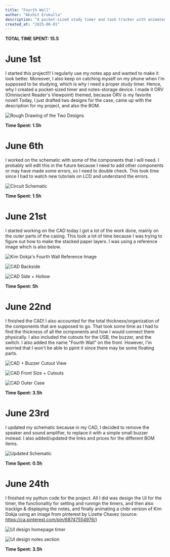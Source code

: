 ```yaml
---
title: "Fourth Wall"
author: "Akshit Erukulla"
description: "A pocket-sized study timer and task tracker with animated ORV visuals, housed in a Fourth Wall-inspired case."
created_at: "2025-06-01"
---
```

**TOTAL TIME SPENT: 15.5**

# June 1st
I started this project!!! I regularly use my notes app and wanted to make it look better. Moreover, I also keep on catching myself on my phone when I'm supposed to be studying, which is why i need a proper study timer. Hence, why I created a pocket-sized timer and notes-storage device. I made it ORV (Omniscient Reader's Viewpoint) themed, because ORV is my favorite novel!
Today, I just drafted two designs for the case, came up with the description for my project, and also the BOM.

![Rough Drawing of the Two Designs](https://hc-cdn.hel1.your-objectstorage.com/s/v3/9181b571f11602cd74f253d1f533068d97eaa044_idea_j1.jpg)

**Time Spent: 1.5h**

# June 6th
I worked on the schematic with some of the components that I will need. I probably will edit this in the future because I need to add other components or may have made some errors, so I need to double check. This took time since I had to watch new tutorials on LCD and understand the errors.

![Circuit Schematic](https://hc-cdn.hel1.your-objectstorage.com/s/v3/da8c3562085eac4be7d1d95102abe3e9abf8a4df_schematic_j6.webp)

**Time Spent: 1.5h**

# June 21st
I started working on the CAD today I got a lot of the work done, mainly on the outer parts of the casing. This took a lot of time because I was trying to figure out how to make the stacked paper layers. I was using a reference image which is also below.

![Kim Dokja's Fourth Wall Reference Image](https://hc-cdn.hel1.your-objectstorage.com/s/v3/8622911ec59d47da5fef9690dc8e08658aea7c4d_fourth_wall_ref.jpg)

![CAD Backside](https://hc-cdn.hel1.your-objectstorage.com/s/v3/5996854ee4b5ab0e8b2829697778c796dbba8220_cad_j21_pic1.webp)

![CAD Side + Hollow](https://hc-cdn.hel1.your-objectstorage.com/s/v3/c9e6ea53932a2013bf4ca5889579f6428e0190bf_cad_j21_pic2.webp)

**Time Spent: 5h**

# June 22nd
I finished the CAD! I also accounted for the total thickness/organization of the components that are supposed to go. That took some time as I had to find the thickness of all the ocmponents and how I would connect them physically. I also included the cutouts for the USB, the buzzer, and the switch. I also added the name "Fourth Wall" on the front. However, I'm worried that I won't be able to ppint it since there may be some floating parts.

![CAD + Buzzer Cutout View](https://hc-cdn.hel1.your-objectstorage.com/s/v3/1b5227d01f38ad0809a6045429a6d2af57266a50_image.png)

![CAD Front Size + Cutouts](https://hc-cdn.hel1.your-objectstorage.com/s/v3/74f05d8d831dff8abd7a6004e3649d48dfab5f41_image.png)

![CAD Outer Case](https://hc-cdn.hel1.your-objectstorage.com/s/v3/a0221b20aa5208b0c6ba0ea355ebf0d34c20692c_image.png)

**Time Spent: 3.5h**

# June 23rd
I updated my schematic because in my CAD, I decided to remove the speaker and sound amplifier, to replace it with a simple small buzzer instead. I also added/updated the links and prices for the different BOM items.

![Updated Schematic](https://hc-cdn.hel1.your-objectstorage.com/s/v3/c83b3b8e53cb2654a2dbb24b4180dfc6e1f51738_schematic_j23.webp)

**Time Spent: 0.5h**

# June 24th
I finished my python code for the project. All I did was design the UI for the timer, the functionaltiy for setting and runnign the timers, and then also trackign & displaying the notes, and finally animating a chibi version of Kim Dokja using an image from pinterest by Lizette Chavez (source: https://ca.pinterest.com/pin/68747554976/)

![UI design homepage timer](https://hc-cdn.hel1.your-objectstorage.com/s/v3/c95ac0c1f2d2346190a0af4cc88128ee6bac3d9c_ui_j24_pic1.png)

![UI design notes section](https://hc-cdn.hel1.your-objectstorage.com/s/v3/3780cc503102ee558c763de6a6a58dd19c18a7b8_ui_j24_pic2.png)

**Time Spent: 3.5h**